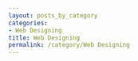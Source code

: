 ```yaml
---
layout: posts_by_category
categories: 
- Web Designing
title: Web Designing
permalink: /category/Web Designing
---
```

